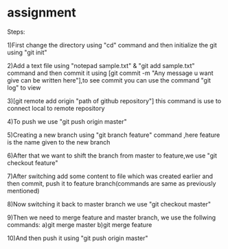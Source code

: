 # assignment
Steps:

1)First change the directory using "cd" command and then initialize the git using "git init"

2)Add a text file using "notepad sample.txt" & "git add sample.txt" command and then commit it using [git commit -m "Any message u want give can be written here"],to see commit you can use the command "git log" to view

3)[git remote add origin "path of github repository"] this command is use to connect local to remote repository

4)To push we use "git push origin master"

5)Creating a new branch using "git branch feature" command ,here feature is the name given to the new branch

6)After that we want to shift the branch from master to feature,we use "git checkout feature"

7)After switching add some content to file which was created earlier and then commit, push it to feature branch(commands are same as previously mentioned)

8)Now switching it back to master branch we use "git checkout master"

9)Then we need to merge feature and master branch, we use the follwing commands: a)git merge master b)git merge feature

10)And then push it using "git push origin master"
